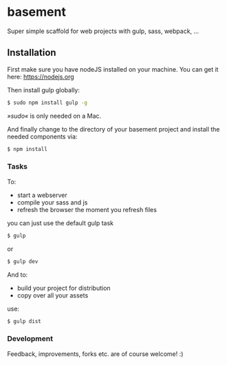 # basement
Super simple scaffold for web projects with gulp, sass, webpack, …

## Installation
First make sure you have nodeJS installed on your machine.
You can get it here: <https://nodejs.org>

Then install gulp globally:
```sh
$ sudo npm install gulp -g
```
*»sudo«* is only needed on a Mac.

And finally change to the directory of your basement project and install the needed components via:
```sh
$ npm install
```

### Tasks
To:
  - start a webserver
  - compile your sass and js
  - refresh the browser the moment you refresh files

you can just use the default gulp task
```sh
$ gulp
```
or
```sh
$ gulp dev
```


And to:
  - build your project for distribution
  - copy over all your assets

use: 
```sh
$ gulp dist
```

### Development
Feedback, improvements, forks etc. are of course welcome! :)